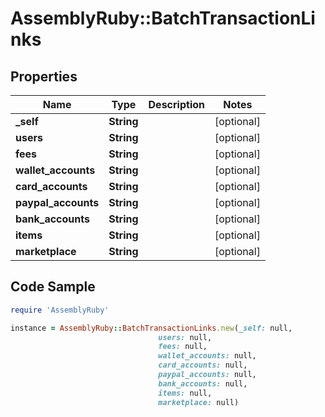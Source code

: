 # AssemblyRuby::BatchTransactionLinks

## Properties

Name | Type | Description | Notes
------------ | ------------- | ------------- | -------------
**_self** | **String** |  | [optional] 
**users** | **String** |  | [optional] 
**fees** | **String** |  | [optional] 
**wallet_accounts** | **String** |  | [optional] 
**card_accounts** | **String** |  | [optional] 
**paypal_accounts** | **String** |  | [optional] 
**bank_accounts** | **String** |  | [optional] 
**items** | **String** |  | [optional] 
**marketplace** | **String** |  | [optional] 

## Code Sample

```ruby
require 'AssemblyRuby'

instance = AssemblyRuby::BatchTransactionLinks.new(_self: null,
                                 users: null,
                                 fees: null,
                                 wallet_accounts: null,
                                 card_accounts: null,
                                 paypal_accounts: null,
                                 bank_accounts: null,
                                 items: null,
                                 marketplace: null)
```


